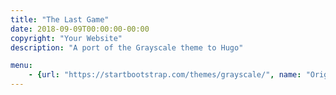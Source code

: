 ```yaml
---
title: "The Last Game"
date: 2018-09-09T00:00:00-00:00
copyright: "Your Website"
description: "A port of the Grayscale theme to Hugo"

menu:
    - {url: "https://startbootstrap.com/themes/grayscale/", name: "Original"}
---
```

